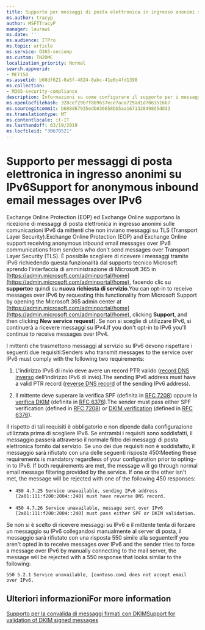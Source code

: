 ```yaml
---
title: Supporto per messaggi di posta elettronica in ingresso anonimi su IPv6
ms.author: tracyp
author: MSFTTracyP
manager: laurawi
ms.date: ''
ms.audience: ITPro
ms.topic: article
ms.service: O365-seccomp
ms.custom: TN2DMC
localization_priority: Normal
search.appverid:
- MET150
ms.assetid: b68df621-0a5f-4824-8abc-41e0c4fd1398
ms.collection:
- M365-security-compliance
description: Informazioni su come configurare il supporto per i messaggi anonimi provenienti da origini IPv6 per Exchange Online Protection ed Exchange Online.
ms.openlocfilehash: 328cef29b7f8b9637ece7aca729ad1d706351667
ms.sourcegitcommit: b688d67935edb036658bb5aa1671328498d5ddd3
ms.translationtype: MT
ms.contentlocale: it-IT
ms.lasthandoff: 03/19/2019
ms.locfileid: "30670521"
---
```

# <a name="support-for-anonymous-inbound-email-messages-over-ipv6"></a><span data-ttu-id="5b1b5-103">Supporto per messaggi di posta elettronica in ingresso anonimi su IPv6</span><span class="sxs-lookup"><span data-stu-id="5b1b5-103">Support for anonymous inbound email messages over IPv6</span></span>

<span data-ttu-id="5b1b5-104">Exchange Online Protection (EOP) ed Exchange Online supportano la ricezione di messaggi di posta elettronica in ingresso anonimi sulle comunicazioni IPv6 da mittenti che non inviano messaggi su TLS (Transport Layer Security).</span><span class="sxs-lookup"><span data-stu-id="5b1b5-104">Exchange Online Protection (EOP) and Exchange Online support receiving anonymous inbound email messages over IPv6 communications from senders who don't send messages over Transport Layer Security (TLS).</span></span> <span data-ttu-id="5b1b5-105">È possibile scegliere di ricevere i messaggi tramite IPv6 richiedendo questa funzionalità dal supporto tecnico Microsoft aprendo l'interfaccia di amministrazione di Microsoft 365 in [https://admin.microsoft.com/adminportal/home](https://admin.microsoft.com/adminportal/home), facendo clic su **supporto**e quindi su **nuova richiesta di servizio**.</span><span class="sxs-lookup"><span data-stu-id="5b1b5-105">You can opt-in to receive messages over IPv6 by requesting this functionality from Microsoft Support by opening the Microsoft 365 admin center at [https://admin.microsoft.com/adminportal/home](https://admin.microsoft.com/adminportal/home), clicking **Support**, and then clicking **New service request**).</span></span> <span data-ttu-id="5b1b5-106">Se non si sceglie di utilizzare IPv6, si continuerà a ricevere messaggi su IPv4.</span><span class="sxs-lookup"><span data-stu-id="5b1b5-106">If you don't opt-in to IPv6 you'll continue to receive messages over IPv4.</span></span>
  
<span data-ttu-id="5b1b5-107">I mittenti che trasmettono messaggi al servizio su IPv6 devono rispettare i seguenti due requisiti:</span><span class="sxs-lookup"><span data-stu-id="5b1b5-107">Senders who transmit messages to the service over IPv6 must comply with the following two requirements:</span></span>
  
1. <span data-ttu-id="5b1b5-108">L'indirizzo IPv6 di invio deve avere un record PTR valido ([record DNS inverso](https://en.wikipedia.org/wiki/Reverse_DNS_lookup) dell'indirizzo IPv6 di invio).</span><span class="sxs-lookup"><span data-stu-id="5b1b5-108">The sending IPv6 address must have a valid PTR record ([reverse DNS record](https://en.wikipedia.org/wiki/Reverse_DNS_lookup) of the sending IPv6 address).</span></span> 
    
2. <span data-ttu-id="5b1b5-109">Il mittente deve superare la verifica SPF (definita in [RFC 7208](https://tools.ietf.org/html/rfc7208)) oppure la [verifica DKIM](http://dkim.org/) (definita in [RFC 6376](https://www.rfc-editor.org/rfc/rfc6376.txt)).</span><span class="sxs-lookup"><span data-stu-id="5b1b5-109">The sender must pass either SPF verification (defined in [RFC 7208](https://tools.ietf.org/html/rfc7208)) or [DKIM verification](http://dkim.org/) (defined in [RFC 6376](https://www.rfc-editor.org/rfc/rfc6376.txt)).</span></span>
    
<span data-ttu-id="5b1b5-p102">Il rispetto di tali requisiti è obbligatorio e non dipende dalla configurazione utilizzata prima di scegliere IPv6. Se entrambi i requisiti sono soddisfatti, il messaggio passerà attraverso il normale filtro dei messaggi di posta elettronica fornito dal servizio. Se uno dei due requisiti non è soddisfatto, il messaggio sarà rifiutato con una delle seguenti risposte 450:</span><span class="sxs-lookup"><span data-stu-id="5b1b5-p102">Meeting these requirements is mandatory regardless of your configuration prior to opting-in to IPv6. If both requirements are met, the message will go through normal email message filtering provided by the service. If one or the other isn't met, the message will be rejected with one of the following 450 responses:</span></span>
  
-  `450 4.7.25 Service unavailable, sending IPv6 address [2a01:111:f200:2004::240] must have reverse DNS record.`
    
-  `450 4.7.26 Service unavailable, message sent over IPv6 [2a01:111:f200:2004::240] must pass either SPF or DKIM validation.`
    
<span data-ttu-id="5b1b5-113">Se non si è scelto di ricevere messaggi su IPv6 e il mittente tenta di forzare un messaggio su IPv6 collegandosi manualmente al server di posta, il messaggio sarà rifiutato con una risposta 550 simile alla seguente:</span><span class="sxs-lookup"><span data-stu-id="5b1b5-113">If you aren't opted in to receive messages over IPv6 and the sender tries to force a message over IPv6 by manually connecting to the mail server, the message will be rejected with a 550 response that looks similar to the following:</span></span>
  
 `550 5.2.1 Service unavailable, [contoso.com] does not accept email over IPv6.`
  
## <a name="for-more-information"></a><span data-ttu-id="5b1b5-114">Ulteriori informazioni</span><span class="sxs-lookup"><span data-stu-id="5b1b5-114">For more information</span></span>

[<span data-ttu-id="5b1b5-115">Supporto per la convalida di messaggi firmati con DKIM</span><span class="sxs-lookup"><span data-stu-id="5b1b5-115">Support for validation of DKIM signed messages</span></span>](support-for-validation-of-dkim-signed-messages.md)
  

